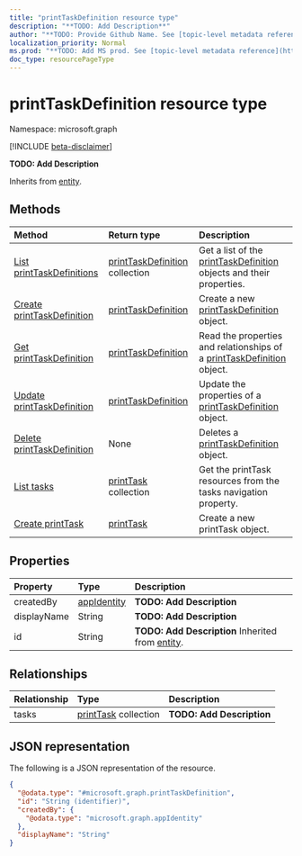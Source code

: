 ```yaml
---
title: "printTaskDefinition resource type"
description: "**TODO: Add Description**"
author: "**TODO: Provide Github Name. See [topic-level metadata reference](https://msgo.azurewebsites.net/add/document/guidelines/metadata.html#topic-level-metadata)**"
localization_priority: Normal
ms.prod: "**TODO: Add MS prod. See [topic-level metadata reference](https://msgo.azurewebsites.net/add/document/guidelines/metadata.html#topic-level-metadata)**"
doc_type: resourcePageType
---
```


# printTaskDefinition resource type

Namespace: microsoft.graph

[!INCLUDE [beta-disclaimer](../../includes/beta-disclaimer.md)]

**TODO: Add Description**


Inherits from [entity](../resources/entity.md).

## Methods
|Method|Return type|Description|
|:---|:---|:---|
|[List printTaskDefinitions](../api/printtaskdefinition-list.md)|[printTaskDefinition](../resources/printtaskdefinition.md) collection|Get a list of the [printTaskDefinition](../resources/printtaskdefinition.md) objects and their properties.|
|[Create printTaskDefinition](../api/printtaskdefinition-create.md)|[printTaskDefinition](../resources/printtaskdefinition.md)|Create a new [printTaskDefinition](../resources/printtaskdefinition.md) object.|
|[Get printTaskDefinition](../api/printtaskdefinition-get.md)|[printTaskDefinition](../resources/printtaskdefinition.md)|Read the properties and relationships of a [printTaskDefinition](../resources/printtaskdefinition.md) object.|
|[Update printTaskDefinition](../api/printtaskdefinition-update.md)|[printTaskDefinition](../resources/printtaskdefinition.md)|Update the properties of a [printTaskDefinition](../resources/printtaskdefinition.md) object.|
|[Delete printTaskDefinition](../api/printtaskdefinition-delete.md)|None|Deletes a [printTaskDefinition](../resources/printtaskdefinition.md) object.|
|[List tasks](../api/printtaskdefinition-list-tasks.md)|[printTask](../resources/printtask.md) collection|Get the printTask resources from the tasks navigation property.|
|[Create printTask](../api/printtaskdefinition-post-tasks.md)|[printTask](../resources/printtask.md)|Create a new printTask object.|

## Properties
|Property|Type|Description|
|:---|:---|:---|
|createdBy|[appIdentity](../resources/appidentity.md)|**TODO: Add Description**|
|displayName|String|**TODO: Add Description**|
|id|String|**TODO: Add Description** Inherited from [entity](../resources/entity.md).|

## Relationships
|Relationship|Type|Description|
|:---|:---|:---|
|tasks|[printTask](../resources/printtask.md) collection|**TODO: Add Description**|

## JSON representation
The following is a JSON representation of the resource.
<!-- {
  "blockType": "resource",
  "keyProperty": "id",
  "@odata.type": "microsoft.graph.printTaskDefinition",
  "baseType": "microsoft.graph.entity",
  "openType": false
}
-->
``` json
{
  "@odata.type": "#microsoft.graph.printTaskDefinition",
  "id": "String (identifier)",
  "createdBy": {
    "@odata.type": "microsoft.graph.appIdentity"
  },
  "displayName": "String"
}
```

